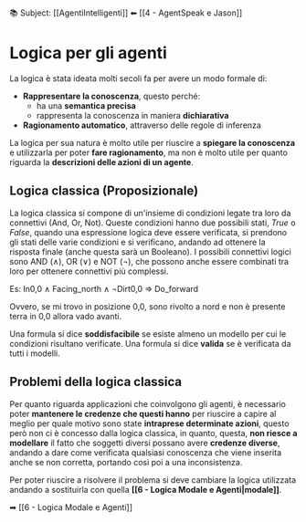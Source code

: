 📚 Subject: [[AgentiIntelligenti]]
⬅ [[4 - AgentSpeak e Jason]]
# Logica per gli agenti

La logica è stata ideata molti secoli fa per avere un modo formale di:
* **Rappresentare la conoscenza**, questo perché:
	- ha una **semantica precisa**
	- rappresenta la conoscenza in maniera **dichiarativa**
* **Ragionamento automatico**, attraverso delle regole di inferenza

La logica per sua natura è molto utile per riuscire a **spiegare la conoscenza** e utilizzarla per poter **fare ragionamento**, ma non è molto utile per quanto riguarda la **descrizioni delle azioni di un agente**.

## Logica classica (Proposizionale)

La logica classica si compone di un'insieme di condizioni legate tra loro da connettivi (And, Or, Not).
Queste condizioni hanno due possibili stati, *True* o *False*, quando una espressione logica deve essere verificata, si prendono gli stati delle varie condizioni e si verificano, andando ad ottenere la risposta finale (anche questa sarà un Booleano).
I possibili connettivi logici sono AND (∧), OR (∨) e NOT (¬), che possono anche essere combinati tra loro per ottenere connettivi più complessi.

Es:
In0,0 ∧ Facing_north ∧ ¬Dirt0,0 ⇒ Do_forward

Ovvero, se mi trovo in posizione 0,0, sono rivolto a nord e non è presente terra in 0,0 allora vado avanti.

Una formula si dice **soddisfacibile** se esiste almeno un modello per cui le condizioni risultano verificate.
Una formula si dice **valida** se è verificata da tutti i modelli.

## Problemi della logica classica

Per quanto riguarda applicazioni che coinvolgono gli agenti, è necessario poter **mantenere le credenze che questi hanno** per riuscire a capire al meglio per quale motivo sono state **intraprese determinate azioni**, questo però non ci è concesso dalla logica classica, in quanto, questa, **non riesce a modellare** il fatto che soggetti diversi possano avere **credenze diverse**, andando a dare come verificata qualsiasi conoscenza che viene inserita anche se non corretta, portando così poi a una inconsistenza.

Per poter riuscire a risolvere il problema si deve cambiare la logica utilizzata andando a sostituirla con quella **[[6 - Logica Modale e Agenti|modale]]**.

➡ [[6 - Logica Modale e Agenti]]




